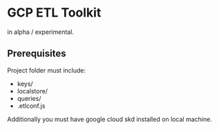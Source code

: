 # GCP ETL Toolkit
in alpha / experimental.

## Prerequisites
Project folder must include:
- keys/
- localstore/
- queries/
- .etlconf.js

Additionally you must have google cloud skd installed on local machine.
